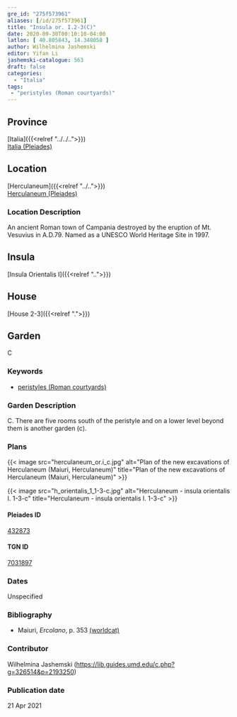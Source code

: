 ```yaml
---
gre_id: "275f573961"
aliases: [/id/275f573961]
title: "Insula or. I.2-3(C)"
date: 2020-09-30T00:10:10-04:00
latlon: [ 40.805843, 14.348058 ]
author: Wilhelmina Jashemski
editor: Yifan Li
jashemski-catalogue: 563
draft: false
categories:
  - "Italia"
tags:
 - "peristyles (Roman courtyards)"
---
```


## Province

[Italia]({{<relref "../../..">}}) \
[Italia (Pleiades)](https://pleiades.stoa.org/places/1052)

## Location

 [Herculaneum]({{<relref "../..">}}) \
 [Herculaneum (Pleiades)](https://pleiades.stoa.org/places/432873)


### Location Description
An ancient Roman town of Campania destroyed by the eruption of Mt. Vesuvius in A.D.79. Named as a UNESCO World Heritage Site in 1997.

## Insula
[Insula Orientalis I]({{<relref "..">}})
## House
[House 2-3]({{<relref ".">}})
## Garden
C

### Keywords
- [peristyles (Roman courtyards)](http://vocab.getty.edu/page/aat/300080971)

### Garden Description
C. There are five rooms south of the peristyle and on a lower level beyond them is another garden (c).

### Plans
{{< image src="herculaneum_or.i_c.jpg" alt="Plan of the new excavations of Herculaneum (Maiuri, Herculaneum)" title="Plan of the new excavations of Herculaneum (Maiuri, Herculaneum)" >}}

{{< image src="h_orientalis_1_1-3-c.jpg" alt="Herculaneum - insula orientalis I. 1-3-c" title="Herculaneum - insula orientalis I. 1-3-c" >}}


#### Pleiades ID
[432873](https://pleiades.stoa.org/places/432873)

#### TGN ID
[7031897](http://vocab.getty.edu/page/tgn/7031897)

### Dates
Unspecified

### Bibliography
* Maiuri, *Ercolano*, p. 353 [(worldcat)](http://www.worldcat.org/oclc/490581395)

### Contributor
Wilhelmina Jashemski (https://lib.guides.umd.edu/c.php?g=326514&p=2193250)

### Publication date

21 Apr 2021
